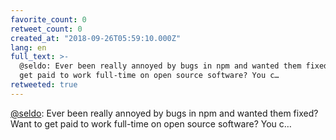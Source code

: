 ```yaml
---
favorite_count: 0
retweet_count: 0
created_at: "2018-09-26T05:59:10.000Z"
lang: en
full_text: >-
  @seldo: Ever been really annoyed by bugs in npm and wanted them fixed? Want to
  get paid to work full-time on open source software? You c…
retweeted: true
---
```


[@seldo](https://twitter.com/seldo): Ever been really annoyed by bugs in npm and
wanted them fixed? Want to get paid to work full-time on open source software?
You c…
